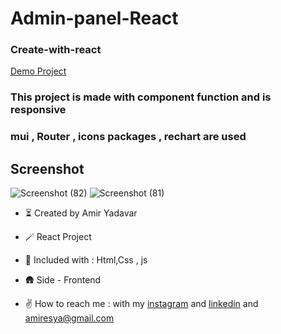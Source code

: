 # Admin-panel-React

### Create-with-react


[Demo Project](http://spotty-sack.surge.sh)

### This project is made with component function and is responsive

### mui , Router , icons packages , rechart are used

## Screenshot 

![Screenshot (82)](https://user-images.githubusercontent.com/110972269/209439646-07cd57ae-1ffe-4c8a-be6e-bc599b632f7b.png)
![Screenshot (81)](https://user-images.githubusercontent.com/110972269/209439669-56e41be8-6f38-441b-bbe7-cce1a1818aa5.png)


- ⏳ Created by Amir Yadavar

- 🪄 React Project

- 🔧 Included with : Html,Css , js

- 🛖 Side - Frontend

- ✌️ How to reach me : with my [instagram](https://instagram.com/amir_yadavar_?igshid=YmMyMTA2M2Y=) and [linkedin](https://www.linkedin.com/in/amir-yadavar-269904242/) and amiresya@gmail.com
